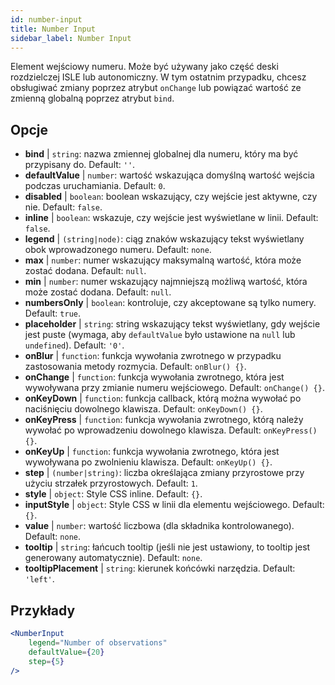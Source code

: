```yaml
---
id: number-input
title: Number Input
sidebar_label: Number Input
---
```


Element wejściowy numeru. Może być używany jako część deski rozdzielczej ISLE lub autonomiczny. W tym ostatnim przypadku, chcesz obsługiwać zmiany poprzez atrybut `onChange` lub powiązać wartość ze zmienną globalną poprzez atrybut `bind`.

## Opcje

* __bind__ | `string`: nazwa zmiennej globalnej dla numeru, który ma być przypisany do. Default: `''`.
* __defaultValue__ | `number`: wartość wskazująca domyślną wartość wejścia podczas uruchamiania. Default: `0`.
* __disabled__ | `boolean`: boolean wskazujący, czy wejście jest aktywne, czy nie. Default: `false`.
* __inline__ | `boolean`: wskazuje, czy wejście jest wyświetlane w linii. Default: `false`.
* __legend__ | `(string|node)`: ciąg znaków wskazujący tekst wyświetlany obok wprowadzonego numeru. Default: `none`.
* __max__ | `number`: numer wskazujący maksymalną wartość, która może zostać dodana. Default: `null`.
* __min__ | `number`: numer wskazujący najmniejszą możliwą wartość, która może zostać dodana. Default: `null`.
* __numbersOnly__ | `boolean`: kontroluje, czy akceptowane są tylko numery. Default: `true`.
* __placeholder__ | `string`: string wskazujący tekst wyświetlany, gdy wejście jest puste (wymaga, aby `defaultValue` było ustawione na `null` lub `undefined`). Default: `'0'`.
* __onBlur__ | `function`: funkcja wywołania zwrotnego w przypadku zastosowania metody rozmycia. Default: `onBlur() {}`.
* __onChange__ | `function`: funkcja wywołania zwrotnego, która jest wywoływana przy zmianie numeru wejściowego. Default: `onChange() {}`.
* __onKeyDown__ | `function`: funkcja callback, którą można wywołać po naciśnięciu dowolnego klawisza. Default: `onKeyDown() {}`.
* __onKeyPress__ | `function`: funkcja wywołania zwrotnego, którą należy wywołać po wprowadzeniu dowolnego klawisza. Default: `onKeyPress() {}`.
* __onKeyUp__ | `function`: funkcja wywołania zwrotnego, która jest wywoływana po zwolnieniu klawisza. Default: `onKeyUp() {}`.
* __step__ | `(number|string)`: liczba określająca zmiany przyrostowe przy użyciu strzałek przyrostowych. Default: `1`.
* __style__ | `object`: Style CSS inline. Default: `{}`.
* __inputStyle__ | `object`: Style CSS w linii dla elementu wejściowego. Default: `{}`.
* __value__ | `number`: wartość liczbowa (dla składnika kontrolowanego). Default: `none`.
* __tooltip__ | `string`: łańcuch tooltip (jeśli nie jest ustawiony, to tooltip jest generowany automatycznie). Default: `none`.
* __tooltipPlacement__ | `string`: kierunek końcówki narzędzia. Default: `'left'`.


## Przykłady

```jsx live
<NumberInput
    legend="Number of observations"
    defaultValue={20}
    step={5}
/>
```

